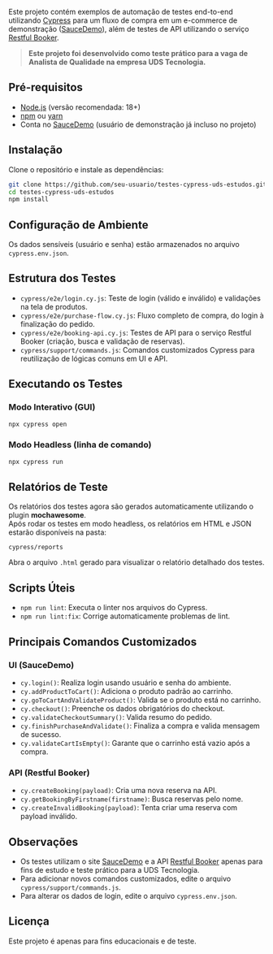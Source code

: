Este projeto contém exemplos de automação de testes end-to-end utilizando [Cypress](https://www.cypress.io/) para um fluxo de compra em um e-commerce de demonstração ([SauceDemo](https://www.saucedemo.com/)), além de testes de API utilizando o serviço [Restful Booker](https://restful-booker.herokuapp.com/).

> **Este projeto foi desenvolvido como teste prático para a vaga de Analista de Qualidade na empresa UDS Tecnologia.**

## Pré-requisitos

- [Node.js](https://nodejs.org/) (versão recomendada: 18+)
- [npm](https://www.npmjs.com/) ou [yarn](https://yarnpkg.com/)
- Conta no [SauceDemo](https://www.saucedemo.com/) (usuário de demonstração já incluso no projeto)

## Instalação

Clone o repositório e instale as dependências:

```bash
git clone https://github.com/seu-usuario/testes-cypress-uds-estudos.git
cd testes-cypress-uds-estudos
npm install
```

## Configuração de Ambiente

Os dados sensíveis (usuário e senha) estão armazenados no arquivo `cypress.env.json`.  

## Estrutura dos Testes

- `cypress/e2e/login.cy.js`: Teste de login (válido e inválido) e validações na tela de produtos.
- `cypress/e2e/purchase-flow.cy.js`: Fluxo completo de compra, do login à finalização do pedido.
- `cypress/e2e/booking-api.cy.js`: Testes de API para o serviço Restful Booker (criação, busca e validação de reservas).
- `cypress/support/commands.js`: Comandos customizados Cypress para reutilização de lógicas comuns em UI e API.

## Executando os Testes

### Modo Interativo (GUI)

```bash
npx cypress open
```

### Modo Headless (linha de comando)

```bash
npx cypress run
```

## Relatórios de Teste

Os relatórios dos testes agora são gerados automaticamente utilizando o plugin **mochawesome**.  
Após rodar os testes em modo headless, os relatórios em HTML e JSON estarão disponíveis na pasta:

```
cypress/reports
```

Abra o arquivo `.html` gerado para visualizar o relatório detalhado dos testes.

## Scripts Úteis

- `npm run lint`: Executa o linter nos arquivos do Cypress.
- `npm run lint:fix`: Corrige automaticamente problemas de lint.

## Principais Comandos Customizados

### UI (SauceDemo)
- `cy.login()`: Realiza login usando usuário e senha do ambiente.
- `cy.addProductToCart()`: Adiciona o produto padrão ao carrinho.
- `cy.goToCartAndValidateProduct()`: Valida se o produto está no carrinho.
- `cy.checkout()`: Preenche os dados obrigatórios do checkout.
- `cy.validateCheckoutSummary()`: Valida resumo do pedido.
- `cy.finishPurchaseAndValidate()`: Finaliza a compra e valida mensagem de sucesso.
- `cy.validateCartIsEmpty()`: Garante que o carrinho está vazio após a compra.

### API (Restful Booker)
- `cy.createBooking(payload)`: Cria uma nova reserva na API.
- `cy.getBookingByFirstname(firstname)`: Busca reservas pelo nome.
- `cy.createInvalidBooking(payload)`: Tenta criar uma reserva com payload inválido.

## Observações

- Os testes utilizam o site [SauceDemo](https://www.saucedemo.com/) e a API [Restful Booker](https://restful-booker.herokuapp.com/) apenas para fins de estudo e teste prático para a UDS Tecnologia.
- Para adicionar novos comandos customizados, edite o arquivo `cypress/support/commands.js`.
- Para alterar os dados de login, edite o arquivo `cypress.env.json`.

## Licença

Este projeto é apenas para fins educacionais e de teste.

